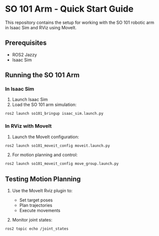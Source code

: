 # SO 101 Arm - Quick Start Guide

This repository contains the setup for working with the SO 101 robotic arm in Isaac Sim and RViz using MoveIt.

## Prerequisites

- ROS2 Jazzy
- Isaac Sim


## Running the SO 101 Arm

### In Isaac Sim

1. Launch Isaac Sim
2. Load the SO 101 arm simulation:
```bash
ros2 launch so101_bringup isaac_sim.launch.py
```

### In RViz with MoveIt

1. Launch the MoveIt configuration:
```bash
ros2 launch so101_moveit_config moveit.launch.py
```

2. For motion planning and control:
```bash
ros2 launch so101_moveit_config move_group.launch.py
```

## Testing Motion Planning

1. Use the MoveIt Rviz plugin to:
   - Set target poses
   - Plan trajectories
   - Execute movements

2. Monitor joint states:
```bash
ros2 topic echo /joint_states
```
